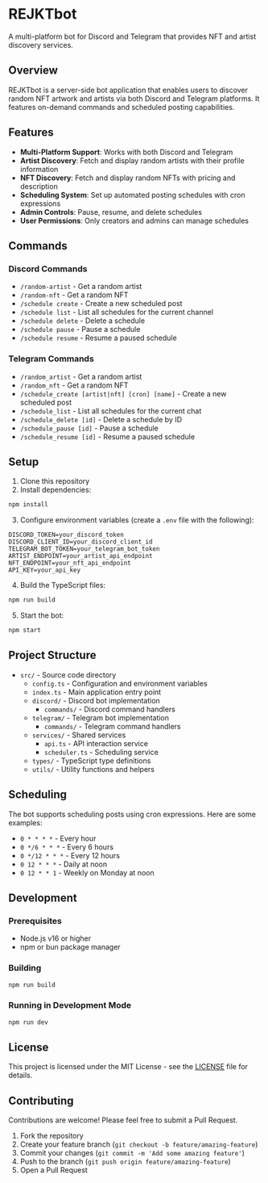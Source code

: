 # REJKTbot

A multi-platform bot for Discord and Telegram that provides NFT and artist discovery services.

## Overview

REJKTbot is a server-side bot application that enables users to discover random NFT artwork and artists via both Discord and Telegram platforms. It features on-demand commands and scheduled posting capabilities.

## Features

-   **Multi-Platform Support**: Works with both Discord and Telegram
-   **Artist Discovery**: Fetch and display random artists with their profile information
-   **NFT Discovery**: Fetch and display random NFTs with pricing and description
-   **Scheduling System**: Set up automated posting schedules with cron expressions
-   **Admin Controls**: Pause, resume, and delete schedules
-   **User Permissions**: Only creators and admins can manage schedules

## Commands

### Discord Commands

-   `/random-artist` - Get a random artist
-   `/random-nft` - Get a random NFT
-   `/schedule create` - Create a new scheduled post
-   `/schedule list` - List all schedules for the current channel
-   `/schedule delete` - Delete a schedule
-   `/schedule pause` - Pause a schedule
-   `/schedule resume` - Resume a paused schedule

### Telegram Commands

-   `/random_artist` - Get a random artist
-   `/random_nft` - Get a random NFT
-   `/schedule_create [artist|nft] [cron] [name]` - Create a new scheduled post
-   `/schedule_list` - List all schedules for the current chat
-   `/schedule_delete [id]` - Delete a schedule by ID
-   `/schedule_pause [id]` - Pause a schedule
-   `/schedule_resume [id]` - Resume a paused schedule

## Setup

1. Clone this repository
2. Install dependencies:

```bash
npm install
```

3. Configure environment variables (create a `.env` file with the following):

```
DISCORD_TOKEN=your_discord_token
DISCORD_CLIENT_ID=your_discord_client_id
TELEGRAM_BOT_TOKEN=your_telegram_bot_token
ARTIST_ENDPOINT=your_artist_api_endpoint
NFT_ENDPOINT=your_nft_api_endpoint
API_KEY=your_api_key
```

4. Build the TypeScript files:

```bash
npm run build
```

5. Start the bot:

```bash
npm start
```

## Project Structure

-   `src/` - Source code directory
    -   `config.ts` - Configuration and environment variables
    -   `index.ts` - Main application entry point
    -   `discord/` - Discord bot implementation
        -   `commands/` - Discord command handlers
    -   `telegram/` - Telegram bot implementation
        -   `commands/` - Telegram command handlers
    -   `services/` - Shared services
        -   `api.ts` - API interaction service
        -   `scheduler.ts` - Scheduling service
    -   `types/` - TypeScript type definitions
    -   `utils/` - Utility functions and helpers

## Scheduling

The bot supports scheduling posts using cron expressions. Here are some examples:

-   `0 * * * *` - Every hour
-   `0 */6 * * *` - Every 6 hours
-   `0 */12 * * *` - Every 12 hours
-   `0 12 * * *` - Daily at noon
-   `0 12 * * 1` - Weekly on Monday at noon

## Development

### Prerequisites

-   Node.js v16 or higher
-   npm or bun package manager

### Building

```bash
npm run build
```

### Running in Development Mode

```bash
npm run dev
```

## License

This project is licensed under the MIT License - see the [LICENSE](LICENSE) file for details.

## Contributing

Contributions are welcome! Please feel free to submit a Pull Request.

1. Fork the repository
2. Create your feature branch (`git checkout -b feature/amazing-feature`)
3. Commit your changes (`git commit -m 'Add some amazing feature'`)
4. Push to the branch (`git push origin feature/amazing-feature`)
5. Open a Pull Request
